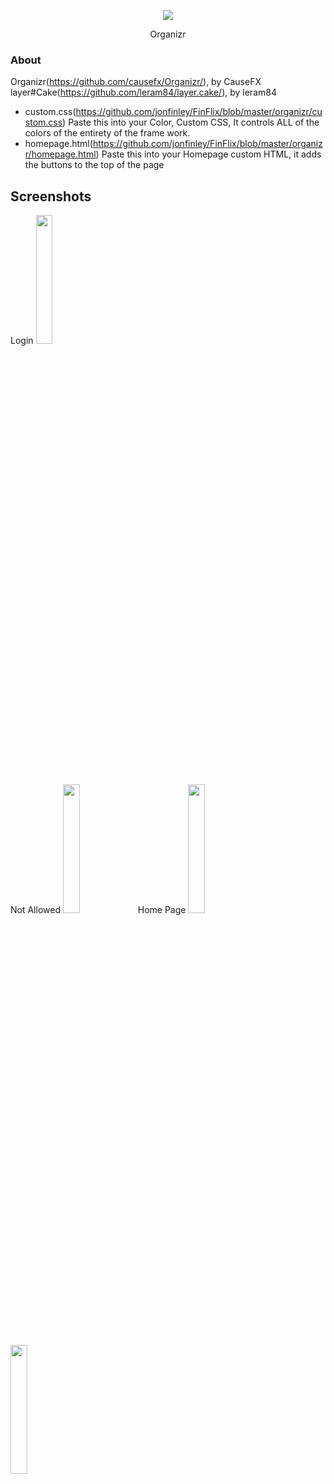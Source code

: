 <p align="center"><img src="https://cloud.githubusercontent.com/assets/16184466/24440636/1e5e2002-140a-11e7-8da1-1cd68745cedd.png"></p>
<p align="center">Organizr</p>

### About
Organizr(https://github.com/causefx/Organizr/), by CauseFX
layer#Cake(https://github.com/leram84/layer.cake/), by leram84
- custom.css(https://github.com/jonfinley/FinFlix/blob/master/organizr/custom.css)      Paste this into your Color, Custom CSS, It controls ALL of the colors of the entirety of the frame work.
- homepage.html(https://github.com/jonfinley/FinFlix/blob/master/organizr/homepage.html)   Paste this into your Homepage custom HTML, it adds the buttons to the top of the page

## Screenshots
Login
<img src="https://user-images.githubusercontent.com/23283167/28600860-c58b2084-7182-11e7-9b01-c09860c1c0f5.png" width="23%"> 

Not Allowed
<img src="https://user-images.githubusercontent.com/23283167/28600856-c246e016-7182-11e7-988b-e1e36fe7d0c3.png" width="23%"> 
Home Page
<img src="https://user-images.githubusercontent.com/23283167/28600861-c884ce20-7182-11e7-955f-2dd749cd1ca7.png" width="23%"> 
<img src="https://user-images.githubusercontent.com/23283167/28600871-d9858e80-7182-11e7-8e8e-5ed859043186.png" width="23%"> 



